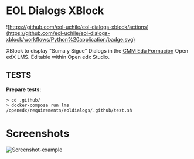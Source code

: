 
# EOL Dialogs XBlock

![https://github.com/eol-uchile/eol-dialogs-xblock/actions](https://github.com/eol-uchile/eol-dialogs-xblock/workflows/Python%20application/badge.svg)

XBlock to display "Suma y Sigue" Dialogs in the [CMM Edu Formación](https://cmmeduformacion.uchile.cl) Open edX LMS. Editable within Open edx Studio.

## TESTS
**Prepare tests:**

    > cd .github/
    > docker-compose run lms /openedx/requirements/eoldialogs/.github/test.sh

# Screenshots
![Screenshot-example](eoldialogs/examples/09-09-2019.png?style=center)
